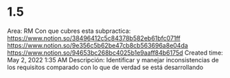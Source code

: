 # 1.5

Area: RM
Con que cubres esta subpractica: https://www.notion.so/38496412c5c84378b582eb61bfc071ff 
https://www.notion.so/9e356c5b62be47cb8cb563696a8e04da 
https://www.notion.so/94653bc268bc4025b1e9aaff84b6175d 
Created time: May 2, 2022 1:35 AM
Descripción: Identificar y manejar inconsistencias de los requisitos comparado con lo que de verdad se está desarrollando